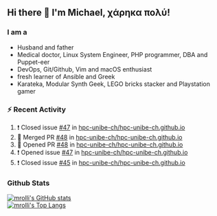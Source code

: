 ## Hi there 👋 I'm Michael, χάρηκα πολύ!

<!--
**mrolli/mrolli** is a ✨ _special_ ✨ repository because its `README.md` (this file) appears on your GitHub profile.

Here are some ideas to get you started:

- 🔭 I’m currently working on ...
- 🌱 I’m currently learning ...
- 👯 I’m looking to collaborate on ...
- 🤔 I’m looking for help with ...
- 💬 Ask me about ...
- 📫 How to reach me: ...
- 😄 Pronouns: ...
- ⚡ Fun fact: ...
-->

### I am a
- Husband and father
- Medical doctor, Linux System Engineer, PHP programmer, DBA and Puppet-eer
- DevOps, Git/Github, Vim and macOS enthusiast
- fresh learner of Ansible and Greek
- Karateka, Modular Synth Geek, LEGO bricks stacker and Playstation gamer 

### :zap: Recent Activity

<!--START_SECTION:activity-->
1. ❗️ Closed issue [#47](https://github.com/hpc-unibe-ch/hpc-unibe-ch.github.io/issues/47) in [hpc-unibe-ch/hpc-unibe-ch.github.io](https://github.com/hpc-unibe-ch/hpc-unibe-ch.github.io)
2. 🎉 Merged PR [#48](https://github.com/hpc-unibe-ch/hpc-unibe-ch.github.io/pull/48) in [hpc-unibe-ch/hpc-unibe-ch.github.io](https://github.com/hpc-unibe-ch/hpc-unibe-ch.github.io)
3. 💪 Opened PR [#48](https://github.com/hpc-unibe-ch/hpc-unibe-ch.github.io/pull/48) in [hpc-unibe-ch/hpc-unibe-ch.github.io](https://github.com/hpc-unibe-ch/hpc-unibe-ch.github.io)
4. ❗️ Opened issue [#47](https://github.com/hpc-unibe-ch/hpc-unibe-ch.github.io/issues/47) in [hpc-unibe-ch/hpc-unibe-ch.github.io](https://github.com/hpc-unibe-ch/hpc-unibe-ch.github.io)
5. ❗️ Closed issue [#45](https://github.com/hpc-unibe-ch/hpc-unibe-ch.github.io/issues/45) in [hpc-unibe-ch/hpc-unibe-ch.github.io](https://github.com/hpc-unibe-ch/hpc-unibe-ch.github.io)
<!--END_SECTION:activity-->

### Github Stats
[![mrolli's GitHub stats](https://github-readme-stats.vercel.app/api?username=mrolli&count_private=true&show_icons=true&theme=onedark)](https://github.com/anuraghazra/github-readme-stats)  
[![mrolli's Top Langs](https://github-readme-stats.vercel.app/api/top-langs/?username=mrolli&count_private=true&theme=onedark&hide=c%2B%2B,c,html,cmake,makefile&layout=compact)](https://github.com/anuraghazra/github-readme-stats)
